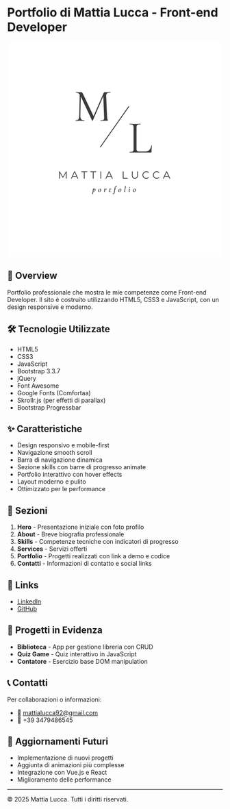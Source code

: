 # Portfolio di Mattia Lucca - Front-end Developer

![Portfolio Preview](assets/img/M.png)

## 🚀 Overview

Portfolio professionale che mostra le mie competenze come Front-end Developer. Il sito è costruito utilizzando HTML5, CSS3 e JavaScript, con un design responsive e moderno.

## 🛠 Tecnologie Utilizzate

- HTML5
- CSS3
- JavaScript
- Bootstrap 3.3.7
- jQuery
- Font Awesome
- Google Fonts (Comfortaa)
- Skrollr.js (per effetti di parallax)
- Bootstrap Progressbar

## ✨ Caratteristiche

- Design responsivo e mobile-first
- Navigazione smooth scroll
- Barra di navigazione dinamica
- Sezione skills con barre di progresso animate
- Portfolio interattivo con hover effects
- Layout moderno e pulito
- Ottimizzato per le performance

## 📱 Sezioni

1. **Hero** - Presentazione iniziale con foto profilo
2. **About** - Breve biografia professionale
3. **Skills** - Competenze tecniche con indicatori di progresso
4. **Services** - Servizi offerti
5. **Portfolio** - Progetti realizzati con link a demo e codice
6. **Contatti** - Informazioni di contatto e social links

## 🔗 Links

- [LinkedIn](https://www.linkedin.com/in/luccamattia/)
- [GitHub](https://github.com/mattialucca92)

## 🚀 Progetti in Evidenza

- **Biblioteca** - App per gestione libreria con CRUD
- **Quiz Game** - Quiz interattivo in JavaScript
- **Contatore** - Esercizio base DOM manipulation

## 📞 Contatti

Per collaborazioni o informazioni:

- 📧 mattialucca92@gmail.com
- 📱 +39 3479486545

## 🔄 Aggiornamenti Futuri

- Implementazione di nuovi progetti
- Aggiunta di animazioni più complesse
- Integrazione con Vue.js e React
- Miglioramento delle performance

---

© 2025 Mattia Lucca. Tutti i diritti riservati.
